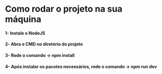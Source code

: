 # Como rodar o projeto na sua máquina

#### 1- Instale o NodeJS

#### 2- Abra o CMD no diretório do projeto

#### 3- Rode o comando -> npm install

#### 4- Após instalar os pacotes necessários, rode o comando -> npm run dev
